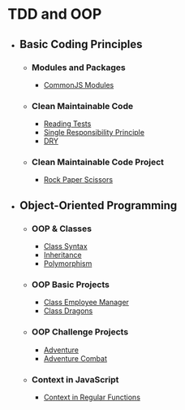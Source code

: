 # TDD and OOP

- ## Basic Coding Principles

  - ### Modules and Packages

    - [CommonJS Modules](common-js-modules/)

  - ### Clean Maintainable Code

    - [Reading Tests](reading-test/)
    - [Single Responsibility Principle](single-responsibility-principle/)
    - [DRY](dry/)

  - ### Clean Maintainable Code Project

    - [Rock Paper Scissors](rock-paper-scissor/)

- ## Object-Oriented Programming

  - ### OOP & Classes

    - [Class Syntax](class-syntax/)
    - [Inheritance](inheritance/)
    - [Polymorphism](polymorphism/)

  - ### OOP Basic Projects

    - [Class Employee Manager](class-employee-manager/)
    - [Class Dragons](class-dragons/)

  - ### OOP Challenge Projects

    - [Adventure](adventure/)
    - [Adventure Combat](adventure-combat/)

  - ### Context in JavaScript

    - [Context in Regular Functions](context-regular-functions/)
